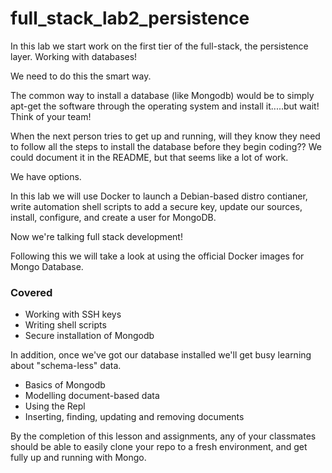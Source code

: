 # full_stack_lab2_persistence

In this lab we start work on the first tier of the full-stack, the persistence layer. Working with databases!

We need to do this the smart way.

The common way to install a database (like Mongodb) would be to simply apt-get the software through the operating system and install it.....but wait! Think of your team!

When the next person tries to get up and running, will they know they need to follow all the steps to install the database before they begin coding?? We could document it in the README, but that seems like a lot of work.

We have options.

In this lab we will use Docker to launch a Debian-based distro contianer, write automation shell scripts to add a secure key, update our sources, install, configure, and create a user for MongoDB.

Now we're talking full stack development!

Following this we will take a look at using the official Docker images for Mongo Database.

### Covered

- Working with SSH keys
- Writing shell scripts
- Secure installation of Mongodb

In addition, once we've got our database installed we'll get busy learning about "schema-less" data.

- Basics of Mongodb
- Modelling document-based data
- Using the Repl
- Inserting, finding, updating and removing documents

By the completion of this lesson and assignments, any of your classmates should be able to easily clone your repo to a fresh environment, and get fully up and running with Mongo.
